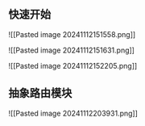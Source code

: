 
## 快速开始
![[Pasted image 20241112151558.png]]

![[Pasted image 20241112151631.png]]


![[Pasted image 20241112152205.png]]



## 抽象路由模块
![[Pasted image 20241112203931.png]]











